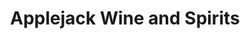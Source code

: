 ---
title: "Applejack Wine and Spirits"
url: /wheat-ridge/applejack-wine-and-spirits/
shop: alcohol
---